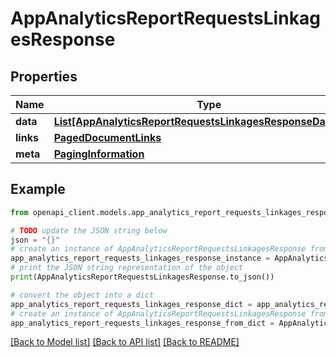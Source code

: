 # AppAnalyticsReportRequestsLinkagesResponse


## Properties

Name | Type | Description | Notes
------------ | ------------- | ------------- | -------------
**data** | [**List[AppAnalyticsReportRequestsLinkagesResponseDataInner]**](AppAnalyticsReportRequestsLinkagesResponseDataInner.md) |  | 
**links** | [**PagedDocumentLinks**](PagedDocumentLinks.md) |  | 
**meta** | [**PagingInformation**](PagingInformation.md) |  | [optional] 

## Example

```python
from openapi_client.models.app_analytics_report_requests_linkages_response import AppAnalyticsReportRequestsLinkagesResponse

# TODO update the JSON string below
json = "{}"
# create an instance of AppAnalyticsReportRequestsLinkagesResponse from a JSON string
app_analytics_report_requests_linkages_response_instance = AppAnalyticsReportRequestsLinkagesResponse.from_json(json)
# print the JSON string representation of the object
print(AppAnalyticsReportRequestsLinkagesResponse.to_json())

# convert the object into a dict
app_analytics_report_requests_linkages_response_dict = app_analytics_report_requests_linkages_response_instance.to_dict()
# create an instance of AppAnalyticsReportRequestsLinkagesResponse from a dict
app_analytics_report_requests_linkages_response_from_dict = AppAnalyticsReportRequestsLinkagesResponse.from_dict(app_analytics_report_requests_linkages_response_dict)
```
[[Back to Model list]](../README.md#documentation-for-models) [[Back to API list]](../README.md#documentation-for-api-endpoints) [[Back to README]](../README.md)


